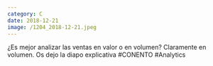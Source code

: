 ```yaml
--- 
category: C 
date: 2018-12-21 
image: /1204_2018-12-21.jpeg 
--- 
```


¿Es mejor analizar las ventas en valor o en volumen? Claramente en volumen. Os dejo la diapo explicativa #CONENTO #Analytics